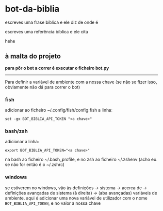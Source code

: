 # bot-da-biblia

escreves uma frase bíblica e ele diz de onde é

escreves uma referência bíblica e ele cita

hehe

## à malta do projeto ##

**__para pôr o bot a correr é executar o ficheiro bot.py__**

----

Para definir a variável de ambiente com a nossa chave (se não se fizer isso, obviamente não dá para correr o bot)

### fish ###
adicionar ao ficheiro ~/.config/fish/config.fish a linha:

    set -gx BOT_BIBLIA_API_TOKEN "<a chave>"

### bash/zsh ###
adicionar a linha:

    export BOT_BIBLIA_API_TOKEN="<a chave>"

na bash ao ficheiro ~/.bash_profile, e no zsh ao ficheiro ~/.zshenv (acho eu. se não for então é o ~/.zshrc) 

### windows ###
se estiverem no windows, vão às definições -> sistema -> acerca de -> definições avançadas de sistema (à direita) -> (aba avançadas) variáveis de ambiente. aqui é adicionar uma nova variável de utilizador com o nome ```BOT_BIBLIA_API_TOKEN```, e no valor a nossa chave

